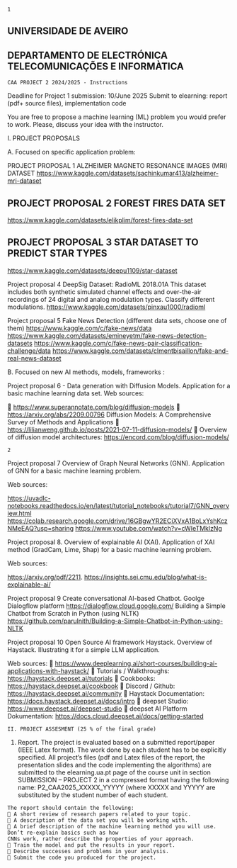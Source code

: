 ```
1
```
## UNIVERSIDADE DE AVEIRO

## DEPARTAMENTO DE ELECTRÓNICA TELECOMUNICAÇÕES E INFORMÀTICA

```
CAA PROJECT 2 2024/2025 - Instructions
```
Deadline for Project 1 submission: 10/June 2025
Submit to elearning: report (pdf+ source files), implementation code

You are free to propose a machine learning (ML) problem you would prefer to work. Please, discuss your idea
with the instructor.

I. PROJECT PROPOSALS

А. Focused on specific application problem:

PROJECT PROPOSAL 1 ALZHEIMER MAGNETO RESONANCE IMAGES (MRI) DATASET
https://www.kaggle.com/datasets/sachinkumar413/alzheimer-mri-dataset

## PROJECT PROPOSAL 2 FOREST FIRES DATA SET

https://www.kaggle.com/datasets/elikplim/forest-fires-data-set

## PROJECT PROPOSAL 3 STAR DATASET TO PREDICT STAR TYPES

https://www.kaggle.com/datasets/deepu1109/star-dataset

Project proposal 4 DeepSig Dataset: RadioML 2018.01A
This dataset includes both synthetic simulated channel effects and over-the-air recordings of 24 digital and
analog modulation types. Classify different modulations.
https://www.kaggle.com/datasets/pinxau1000/radioml

Project proposal 5 Fake News Detection (different data sets, choose one of them)
https://www.kaggle.com/c/fake-news/data
https://www.kaggle.com/datasets/emineyetm/fake-news-detection-datasets
https://www.kaggle.com/c/fake-news-pair-classification-challenge/data
https://www.kaggle.com/datasets/clmentbisaillon/fake-and-real-news-dataset

B. Focused on new AI methods, models, frameworks :

Project proposal 6 - Data generation with Diffusion Models. Application for a basic machine learning data
set.
Web sources:

 https://www.superannotate.com/blog/diffusion-models
 https://arxiv.org/abs/2209.00796 Diffusion Models: A Comprehensive Survey of Methods and
Applications
 https://lilianweng.github.io/posts/2021-07-11-diffusion-models/
 Overview of diffusion model architectures: https://encord.com/blog/diffusion-models/


```
2
```
Project proposal 7 Overview of Graph Neural Networks (GNN). Application of GNN for a basic machine
learning problem.

Web sources:

https://uvadlc-notebooks.readthedocs.io/en/latest/tutorial_notebooks/tutorial7/GNN_overview.html
https://colab.research.google.com/drive/16GBgwYR2ECiXVxA1BoLxYshKczNMeEAQ?usp=sharing
https://www.youtube.com/watch?v=cWIeTMklzNg

Project proposal 8. Overview of explainable AI (XAI). Application of XAI method (GradCam, Lime, Shap) for
a basic machine learning problem.

Web sources:

https://arxiv.org/pdf/2211.
https://insights.sei.cmu.edu/blog/what-is-explainable-ai/

Project proposal 9 Create conversational AI-based Chatbot.
Goolge Dialogflow platform https://dialogflow.cloud.google.com/
Building a Simple Chatbot from Scratch in Python (using NLTK)
https://github.com/parulnith/Building-a-Simple-Chatbot-in-Python-using-NLTK

Project proposal 10 Open Source AI framework Haystack. Overview of Haystack. Illustrating it for a simple
LLM application.

Web sources:
 https://www.deeplearning.ai/short-courses/building-ai-applications-with-haystack/
 Tutorials / Walkthroughs: https://haystack.deepset.ai/tutorials
 Cookbooks: https://haystack.deepset.ai/cookbook
 Discord / Github: https://haystack.deepset.ai/community
 Haystack Documentation: https://docs.haystack.deepset.ai/docs/intro
 deepset Studio: https://www.deepset.ai/deepset-studio
 deepset AI Platform Dokumentation: https://docs.cloud.deepset.ai/docs/getting-started

```
II. PROJECT ASSESMENT (25 % of the final grade)
```
1. Report. The project is evaluated based on a submitted report/paper (IEEE Latex format). The work done
    by each student has to be explicitly specified.
    All project’s files (pdf and Latex files of the report, the presentation slides and the code implementing the
    algorithms) are submitted to the elearning.ua.pt page of the course unit in section SUBMISSION –
    PROJECT 2 in a compressed format having the following name: P2_CAA2025_XXXXX_YYYYY (where XXXXX
    and YYYYY are substituted by the student number of each student.

```
The report should contain the following:
 A short review of research papers related to your topic.
 A description of the data set you will be working with.
 A brief description of the machine learning method you will use. Don’t re-explain basics such as how
CNNs work, rather describe the properties of your approach.
 Train the model and put the results in your report.
 Describe successes and problems in your analysis.
 Submit the code you produced for the project.
```

